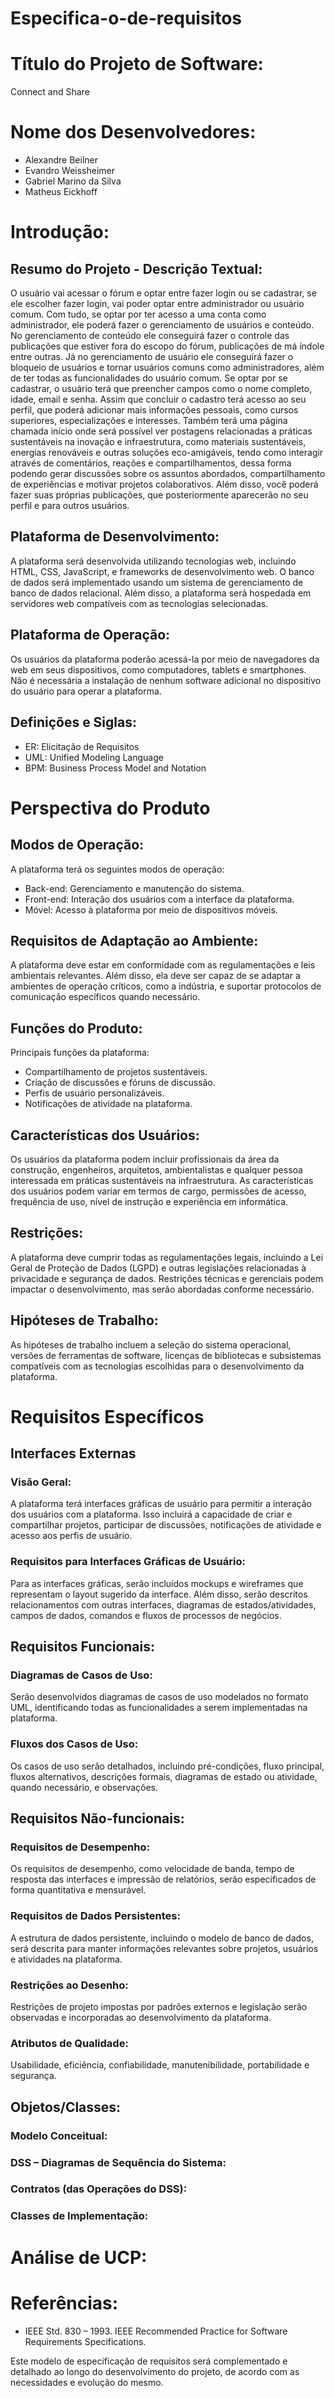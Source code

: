 # Especifica-o-de-requisitos
# Título do Projeto de Software: 
Connect and Share

# Nome dos Desenvolvedores:
- Alexandre Beilner
- Evandro Weissheimer
- Gabriel Marino da Silva
- Matheus Eickhoff

# Introdução:
## Resumo do Projeto - Descrição Textual:
O usuário vai acessar o fórum e optar entre fazer login ou se cadastrar, se ele escolher fazer login, vai poder optar entre administrador ou usuário comum. Com tudo, se optar por ter acesso a uma conta como administrador, ele poderá fazer o gerenciamento de usuários e conteúdo. No gerenciamento de conteúdo ele conseguirá fazer o controle das publicações que estiver fora do escopo do fórum, publicações de má índole entre outras. Já no gerenciamento de usuário ele conseguirá fazer o bloqueio de usuários e tornar usuários comuns como administradores, além de ter todas as funcionalidades do usuário comum.
Se optar por se cadastrar, o usuário terá que preencher campos como o nome completo, idade, email e senha. Assim que concluir o cadastro terá acesso ao seu perfil, que poderá adicionar mais informações pessoais, como cursos superiores, especializações e interesses. Também terá uma página chamada início onde será possível ver postagens relacionadas a práticas sustentáveis na inovação e infraestrutura, como materiais sustentáveis, energias renováveis e outras soluções eco-amigáveis, tendo como interagir através de comentários, reações e compartilhamentos, dessa forma podendo gerar discussões sobre os assuntos abordados, compartilhamento de experiências e motivar projetos colaborativos. Além disso, você poderá fazer suas próprias publicações, que posteriormente aparecerão no seu perfil e para outros usuários.


## Plataforma de Desenvolvimento:
A plataforma será desenvolvida utilizando tecnologias web, incluindo HTML, CSS, JavaScript, e frameworks de desenvolvimento web. O banco de dados será implementado usando um sistema de gerenciamento de banco de dados relacional. Além disso, a plataforma será hospedada em servidores web compatíveis com as tecnologias selecionadas.

## Plataforma de Operação:
Os usuários da plataforma poderão acessá-la por meio de navegadores da web em seus dispositivos, como computadores, tablets e smartphones. Não é necessária a instalação de nenhum software adicional no dispositivo do usuário para operar a plataforma.

## Definições e Siglas:
- ER: Elicitação de Requisitos
- UML: Unified Modeling Language
- BPM: Business Process Model and Notation

# Perspectiva do Produto
## Modos de Operação:
A plataforma terá os seguintes modos de operação:
- Back-end: Gerenciamento e manutenção do sistema.
- Front-end: Interação dos usuários com a interface da plataforma.
- Móvel: Acesso à plataforma por meio de dispositivos móveis.

## Requisitos de Adaptação ao Ambiente:
A plataforma deve estar em conformidade com as regulamentações e leis ambientais relevantes. Além disso, ela deve ser capaz de se adaptar a ambientes de operação críticos, como a indústria, e suportar protocolos de comunicação específicos quando necessário.

## Funções do Produto:
Principais funções da plataforma:
- Compartilhamento de projetos sustentáveis.
- Criação de discussões e fóruns de discussão.
- Perfis de usuário personalizáveis.
- Notificações de atividade na plataforma.

## Características dos Usuários:
Os usuários da plataforma podem incluir profissionais da área da construção, engenheiros, arquitetos, ambientalistas e qualquer pessoa interessada em práticas sustentáveis na infraestrutura. As características dos usuários podem variar em termos de cargo, permissões de acesso, frequência de uso, nível de instrução e experiência em informática.

## Restrições:
A plataforma deve cumprir todas as regulamentações legais, incluindo a Lei Geral de Proteção de Dados (LGPD) e outras legislações relacionadas à privacidade e segurança de dados. Restrições técnicas e gerenciais podem impactar o desenvolvimento, mas serão abordadas conforme necessário.

## Hipóteses de Trabalho:
As hipóteses de trabalho incluem a seleção do sistema operacional, versões de ferramentas de software, licenças de bibliotecas e subsistemas compatíveis com as tecnologias escolhidas para o desenvolvimento da plataforma.

# Requisitos Específicos
## Interfaces Externas
### Visão Geral:
A plataforma terá interfaces gráficas de usuário para permitir a interação dos usuários com a plataforma. Isso incluirá a capacidade de criar e compartilhar projetos, participar de discussões, notificações de atividade e acesso aos perfis de usuário.

### Requisitos para Interfaces Gráficas de Usuário:
Para as interfaces gráficas, serão incluídos mockups e wireframes que representam o layout sugerido da interface. Além disso, serão descritos relacionamentos com outras interfaces, diagramas de estados/atividades, campos de dados, comandos e fluxos de processos de negócios.

## Requisitos Funcionais:
### Diagramas de Casos de Uso:
Serão desenvolvidos diagramas de casos de uso modelados no formato UML, identificando todas as funcionalidades a serem implementadas na plataforma.

### Fluxos dos Casos de Uso:
Os casos de uso serão detalhados, incluindo pré-condições, fluxo principal, fluxos alternativos, descrições formais, diagramas de estado ou atividade, quando necessário, e observações.

## Requisitos Não-funcionais:
### Requisitos de Desempenho:
Os requisitos de desempenho, como velocidade de banda, tempo de resposta das interfaces e impressão de relatórios, serão especificados de forma quantitativa e mensurável.

### Requisitos de Dados Persistentes:
A estrutura de dados persistente, incluindo o modelo de banco de dados, será descrita para manter informações relevantes sobre projetos, usuários e atividades na plataforma.

### Restrições ao Desenho:
Restrições de projeto impostas por padrões externos e legislação serão observadas e incorporadas ao desenvolvimento da plataforma.

### Atributos de Qualidade:
Usabilidade, eficiência, confiabilidade, manutenibilidade, portabilidade e segurança.

## Objetos/Classes:
### Modelo Conceitual:

### DSS – Diagramas de Sequência do Sistema:

### Contratos (das Operações do DSS):

### Classes de Implementação:

# Análise de UCP:

# Referências:
- IEEE Std. 830 – 1993. IEEE Recommended Practice for Software Requirements Specifications.

Este modelo de especificação de requisitos será complementado e detalhado ao longo do desenvolvimento do projeto, de acordo com as necessidades e evolução do mesmo.
